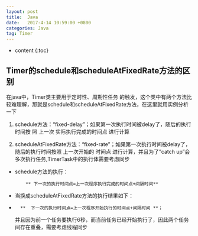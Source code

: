 ```yaml
---
layout: post
title:  Java 
date:   2017-4-14 10:59:00 +0800
categories: Java
tag: Timer
---
```

* content
{:toc}


Timer的schedule和scheduleAtFixedRate方法的区别
---------

在java中，Timer类主要用于定时性、周期性任务 的触发，这个类中有两个方法比较难理解，那就是schedule和scheduleAtFixedRate方法，在这里就用实例分析一下

1. schedule方法：“fixed-delay”；如果第一次执行时间被delay了，随后的执行时间按 照 上一次 实际执行完成的时间点 进行计算 

1. scheduleAtFixedRate方法：“fixed-rate”；如果第一次执行时间被delay了，随后的执行时间按照 上一次开始的 时间点 进行计算，并且为了”catch up”会多次执行任务,TimerTask中的执行体需要考虑同步



- schedule方法的执行：

          ** 下一次的执行时间点=上一次程序执行完成的时间点+间隔时间**



- 当换成scheduleAtFixedRate方法的执行结果如下：
- 
		**  下一次的执行时间点=上一次程序开始执行的时间点+间隔时间 **；

  并且因为前一个任务要执行6秒，而当前任务已经开始执行了，因此两个任务间存在重叠，需要考虑线程同步
